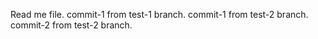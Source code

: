 Read me file.
commit-1 from test-1 branch.
commit-1 from test-2 branch.
commit-2 from test-2 branch.
